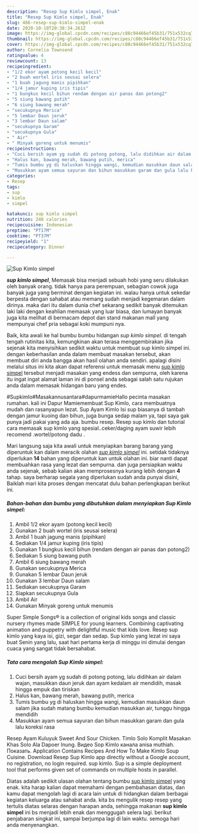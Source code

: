 ```yaml
---
description: "Resep Sup Kimlo simpel, Enak"
title: "Resep Sup Kimlo simpel, Enak"
slug: 466-resep-sup-kimlo-simpel-enak
date: 2020-10-10T20:38:34.261Z
image: https://img-global.cpcdn.com/recipes/c88c94466ef45b31/751x532cq70/sup-kimlo-simpel-foto-resep-utama.jpg
thumbnail: https://img-global.cpcdn.com/recipes/c88c94466ef45b31/751x532cq70/sup-kimlo-simpel-foto-resep-utama.jpg
cover: https://img-global.cpcdn.com/recipes/c88c94466ef45b31/751x532cq70/sup-kimlo-simpel-foto-resep-utama.jpg
author: Cornelia Townsend
ratingvalue: 4
reviewcount: 13
recipeingredient:
- "1/2 ekor ayam potong kecil kecil"
- "2 buah wortel iris seusai selera"
- "1 buah jagung manis pipihkan"
- "1/4 jamur kuping iris tipis"
- "1 bungkus kecil bihun rendam dengan air panas dan potong2"
- "5 siung bawang putih"
- "6 siung bawang merah"
- "secukupnya Merica"
- "5 lembar Daun jeruk"
- "3 lembar Daun salam"
- "secukupnya Garam"
- "secukupnya Gula"
- " Air"
- " Minyak goreng untuk menumis"
recipeinstructions:
- "Cuci bersih ayam yg sudah di potong potong, lalu didihkan air dalam wajan, masukkan daun jeruk dan ayam kedalam air mendidih, masak hingga empuk dan tiriskan"
- "Halus kan, bawang merah, bawang putih, merica"
- "Tumis bumbu yg di haluskan hingga wangi, kemudian masukkan daun salam jika sudah matang bumbu kemudian masukkan air, tunggu hingga mendidih"
- "Masukkan ayam semua sayuran dan bihun masukkan garam dan gula lalu koreksi rasa"
categories:
- Resep
tags:
- sup
- kimlo
- simpel

katakunci: sup kimlo simpel 
nutrition: 248 calories
recipecuisine: Indonesian
preptime: "PT17M"
cooktime: "PT37M"
recipeyield: "1"
recipecategory: Dinner

---
```



![Sup Kimlo simpel](https://img-global.cpcdn.com/recipes/c88c94466ef45b31/751x532cq70/sup-kimlo-simpel-foto-resep-utama.jpg)

<b><i>sup kimlo simpel</i></b>, Memasak bisa menjadi sebuah hobi yang seru dilakukan oleh banyak orang. tidak hanya para perempuan, sebagian cowok juga banyak juga yang berminat dengan kegiatan ini. walau hanya untuk sekedar berpesta dengan sahabat atau memang sudah menjadi kegemaran dalam dirinya. maka dari itu dalam dunia chef sekarang sedikit banyak ditemukan laki laki dengan keahlian memasak yang luar biasa, dan lumayan banyak juga kita melihat di bermacam depot dan stand makanan mall yang mempunyai chef pria sebagai koki mumpuni nya.

Baik, kita awali ke hal bumbu bumbu hidangan <i>sup kimlo simpel</i>. di tengah tengah rutinitas kita, kemungkinan akan terasa menggembirakan jika sejenak kita menyisihkan sedikit waktu untuk membuat sup kimlo simpel ini. dengan keberhasilan anda dalam membuat masakan tersebut, akan membuat diri anda bangga akan hasil olahan anda sendiri. apalagi disini melalui situs ini kita akan dapat referensi untuk memasak menu <u>sup kimlo simpel</u> tersebut menjadi masakan yang endess dan sempurna, oleh karena itu ingat ingat alamat laman ini di ponsel anda sebagai salah satu rujukan anda dalam memasak hidangan baru yang endes.

#Supkimlo#Masakannusantara#dapurmamieHallo pecinta masakan rumahan. kali ini Dapur Mamiemembuat Sup Kimlo, cara membuatnya mudah dan rasanyapun lezat. Sup Ayam Kimlo Isi sup biasanya di tambah dengan jamur kuoing dan bihun, juga bunga sedap malam ya, tapi saya gak punya jadi pakai yang ada aja. bumbu resep. Resep sup kimlo dan tutorial cara memasak sup kimlo yang spesial..ceker/daging ayam suwir lebih recomend .wortel/potong dadu .


Mari langsung saja kita awali untuk menyiapkan barang barang yang diperuntuk kan dalam meracik olahan <u><i>sup kimlo simpel</i></u> ini. setidak tidaknya diperlukan <b>14</b> bahan yang diperuntuk kan untuk olahan ini. biar nanti dapat membuahkan rasa yang lezat dan sempurna. dan juga persiapkan waktu anda sejenak, sebab kalian akan memprosesnya kurang lebih dengan <b>4</b> tahap. saya berharap segala yang diperlukan sudah anda punyai disini, Baiklah mari kita proses dengan mencatat dulu bahan perlengkapan berikut ini.

<!--inarticleads1-->

##### Bahan-bahan dan bumbu yang dibutuhkan dalam menyiapkan Sup Kimlo simpel:

1. Ambil 1/2 ekor ayam (potong kecil kecil)
1. Gunakan 2 buah wortel (iris seusai selera)
1. Ambil 1 buah jagung manis (pipihkan)
1. Sediakan 1/4 jamur kuping (iris tipis)
1. Gunakan 1 bungkus kecil bihun (rendam dengan air panas dan potong2)
1. Sediakan 5 siung bawang putih
1. Ambil 6 siung bawang merah
1. Gunakan secukupnya Merica
1. Gunakan 5 lembar Daun jeruk
1. Gunakan 3 lembar Daun salam
1. Sediakan secukupnya Garam
1. Siapkan secukupnya Gula
1. Ambil  Air
1. Gunakan  Minyak goreng untuk menumis


Super Simple Songs® is a collection of original kids songs and classic nursery rhymes made SIMPLE for young learners. Combining captivating animation and puppetry with delightful music that kids love. Resep sup kimlo yang kaya isi, gizi, segar dan sedap. Sup kimlo yang lezat ini saya buat Senin yang lalu, saat hari pertama kerja di minggu ini dimulai dengan cuaca yang sangat tidak bersahabat. 

<!--inarticleads2-->

##### Tata cara mengolah Sup Kimlo simpel:

1. Cuci bersih ayam yg sudah di potong potong, lalu didihkan air dalam wajan, masukkan daun jeruk dan ayam kedalam air mendidih, masak hingga empuk dan tiriskan
1. Halus kan, bawang merah, bawang putih, merica
1. Tumis bumbu yg di haluskan hingga wangi, kemudian masukkan daun salam jika sudah matang bumbu kemudian masukkan air, tunggu hingga mendidih
1. Masukkan ayam semua sayuran dan bihun masukkan garam dan gula lalu koreksi rasa


Resep Ayam Kuluyuk Sweet And Sour Chicken. Timlo Solo Komplit Masakan Khas Solo Ala Dapoer Inung. Видео Sop Kimlo канала anisa muthiah. Показать. Application Contains Recipes And How To Make Kimlo Soup Cuisine. Download Resep Sup Kimlo app directly without a Google account, no registration, no login required. sup kimlo. Sup is a simple deployment tool that performs given set of commands on multiple hosts in parallel. 

Diatas adalah sedikit ulasan olahan tentang bumbu <u>sup kimlo simpel</u> yang enak. kita harap kalian dapat memahami dengan pembahasan diatas, dan kamu dapat mengolah lagi di acara lain untuk di hidangkan dalam berbagai kegiatan keluarga atau sahabat anda. kita bs mengulik resep resep yang tertulis diatas selaras dengan harapan anda, sehingga makanan <b>sup kimlo simpel</b> ini bs menjadi lebih enak dan menggugah selera lagi. berikut penjabaran singkat ini, sampai berjumpa lagi di lain waktu. semoga hari anda menyenangkan.
